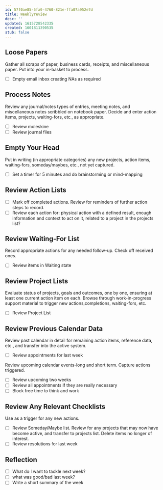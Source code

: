 ```yaml
---
id: 57f0ae85-5fa0-4760-821e-ffa07a952e7d
title: Weeklyreview
desc: ''
updated: 1615728542335
created: 1601811390535
stub: false
---
```



## Loose Papers

Gather all scraps of paper, business cards, receipts, and miscellaneous paper. Put into your in-basket to process.

- [ ] Empty email inbox creating NAs as required

## Process Notes

Review any journal/notes types of entries, meeting notes, and miscellaneous notes scribbled on notebook paper. Decide and enter action items, projects, waiting-fors, etc., as appropriate.

- [ ] Review moleskine
- [ ] Review journal files

## Empty Your Head

Put in writing (in appropriate categories) any new projects, action items, waiting-fors, someday/maybes, etc., not yet captured.

- [ ] Set a timer for 5 minutes and do brainstorming or mind-mapping

## Review Action Lists

- [ ] Mark off completed actions. Review for reminders of further action steps to record.
- [ ] Review each action for: physical action with a defined result, enough information and context to act on it, related to a project in the projects list?

## Review Waiting-For List

Record appropriate actions for any needed follow-up. Check off received ones.

- [ ] Review items in Waiting state

## Review Project Lists

Evaluate status of projects, goals and outcomes, one by one, ensuring at least one current action item on each. Browse through work-in-progress support material to trigger new actions,completions, waiting-fors, etc.

- [ ] Review Project List

## Review Previous Calendar Data

Review past calendar in detail for remaining action items, reference data, etc., and transfer into the active system.

- [ ] Review appointments for last week

Review upcoming calendar events-long and short term. Capture actions triggered.

- [ ] Review upcoming two weeks
- [ ] Review all appointments if they are really necessary
- [ ] Block free time to think and work

## Review Any Relevant Checklists

Use as a trigger for any new actions.

- [ ] Review Someday/Maybe list. Review for any projects that may now have become active, and transfer to projects list. Delete items no longer of interest.
- [ ] Review resolutions for last week

## Reflection

- [ ] What do I want to tackle next week?
- [ ] what was good/bad last week?
- [ ] Write a short summary of the week
